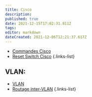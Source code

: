 ```yaml
---
title: Cisco
description: 
published: true
date: 2021-12-15T17:02:31.811Z
tags: 
editor: markdown
dateCreated: 2021-12-06T12:21:37.617Z
---
```


- [Commandes Cisco](/Cisco/Commandes)
- [Reset Switch Cisco](/Cisco/Reset-Switch)
{.links-list}

## VLAN:
- [VLAN](/Cisco/VLAN)
- [Routage inter-VLAN](/Cisco/Routage-InterVLAN)
{.links-list}